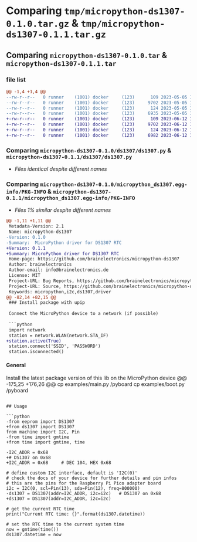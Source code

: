 # Comparing `tmp/micropython-ds1307-0.1.0.tar.gz` & `tmp/micropython-ds1307-0.1.1.tar.gz`

## Comparing `micropython-ds1307-0.1.0.tar` & `micropython-ds1307-0.1.1.tar`

### file list

```diff
@@ -1,4 +1,4 @@
--rw-r--r--   0 runner    (1001) docker     (123)      109 2023-05-05 16:54:10.000000 micropython-ds1307-0.1.0/ds1307/__init__.py
--rw-r--r--   0 runner    (1001) docker     (123)     9702 2023-05-05 16:54:10.000000 micropython-ds1307-0.1.0/ds1307/ds1307.py
--rw-r--r--   0 runner    (1001) docker     (123)      124 2023-05-05 16:54:17.000000 micropython-ds1307-0.1.0/ds1307/version.py
--rw-r--r--   0 runner    (1001) docker     (123)     6935 2023-05-05 16:54:18.000000 micropython-ds1307-0.1.0/micropython_ds1307.egg-info/PKG-INFO
+-rw-r--r--   0 runner    (1001) docker     (123)      109 2023-06-12 18:42:21.000000 micropython-ds1307-0.1.1/ds1307/__init__.py
+-rw-r--r--   0 runner    (1001) docker     (123)     9702 2023-06-12 18:42:21.000000 micropython-ds1307-0.1.1/ds1307/ds1307.py
+-rw-r--r--   0 runner    (1001) docker     (123)      124 2023-06-12 18:42:30.000000 micropython-ds1307-0.1.1/ds1307/version.py
+-rw-r--r--   0 runner    (1001) docker     (123)     6982 2023-06-12 18:42:32.000000 micropython-ds1307-0.1.1/micropython_ds1307.egg-info/PKG-INFO
```

### Comparing `micropython-ds1307-0.1.0/ds1307/ds1307.py` & `micropython-ds1307-0.1.1/ds1307/ds1307.py`

 * *Files identical despite different names*

### Comparing `micropython-ds1307-0.1.0/micropython_ds1307.egg-info/PKG-INFO` & `micropython-ds1307-0.1.1/micropython_ds1307.egg-info/PKG-INFO`

 * *Files 1% similar despite different names*

```diff
@@ -1,11 +1,11 @@
 Metadata-Version: 2.1
 Name: micropython-ds1307
-Version: 0.1.0
-Summary:  MicroPython driver for DS1307 RTC 
+Version: 0.1.1
+Summary: MicroPython driver for DS1307 RTC
 Home-page: https://github.com/brainelectronics/micropython-ds1307
 Author: brainelectronics
 Author-email: info@brainelectronics.de
 License: MIT
 Project-URL: Bug Reports, https://github.com/brainelectronics/micropython-ds1307/issues
 Project-URL: Source, https://github.com/brainelectronics/micropython-ds1307
 Keywords: micropython,i2c,ds1307,driver
@@ -82,14 +82,15 @@
 ### Install package with upip
 
 Connect the MicroPython device to a network (if possible)
 
 ```python
 import network
 station = network.WLAN(network.STA_IF)
+station.active(True)
 station.connect('SSID', 'PASSWORD')
 station.isconnected()
 ```
 
 #### General
 
 Install the latest package version of this lib on the MicroPython device
@@ -175,25 +176,26 @@
 cp examples/main.py /pyboard
 cp examples/boot.py /pyboard
 ```
 
 ## Usage
 
 ```python
-from eeprom import DS1307
+from ds1307 import DS1307
 from machine import I2C, Pin
-from time import gmtime
+from time import gmtime, time
 
-I2C_ADDR = 0x68
+# DS1307 on 0x68
+I2C_ADDR = 0x68     # DEC 104, HEX 0x68
 
 # define custom I2C interface, default is 'I2C(0)'
 # check the docs of your device for further details and pin infos
 # this are the pins for the Raspberry Pi Pico adapter board
 i2c = I2C(0, scl=Pin(13), sda=Pin(12), freq=800000)
-ds1307 = DS1307(addr=I2C_ADDR, i2c=i2c)   # DS1307 on 0x68
+ds1307 = DS1307(addr=I2C_ADDR, i2c=i2c)
 
 # get the current RTC time
 print("Current RTC time: {}".format(ds1307.datetime))
 
 # set the RTC time to the current system time
 now = gmtime(time())
 ds1307.datetime = now
```

